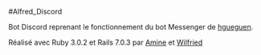 #Alfred_Discord

Bot Discord reprenant le fonctionnement du bot Messenger de [hgueguen](https://github.com/hgueguen/alfred-messenger).

Réalisé avec Ruby 3.0.2 et Rails 7.0.3 par [Amine](https://github.com/scosy) et [Wilfried](https://github.com/wilfriedmuffins)
